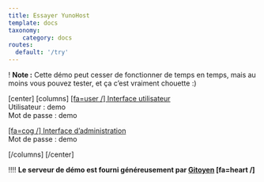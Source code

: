 ```yaml
---
title: Essayer YunoHost
template: docs
taxonomy:
    category: docs
routes:
  default: '/try'
---
```


! **Note :** Cette démo peut cesser de fonctionner de temps en temps, mais au moins vous pouvez tester, et ça c’est vraiment chouette :)

[center]
[columns]
[[fa=user /] Interface utilisateur](https://demo.yunohost.org/?target=_blank&classes=btn,btn-lg,btn-success)  
Utilisateur : demo  
Mot de passe : demo

[[fa=cog /] Interface d’administration](https://demo.yunohost.org/yunohost/admin/?target=_blank&classes=btn,btn-lg,btn-primary)  
Mot de passe : demo

[/columns]
[/center]

!!!! **Le serveur de démo est fourni généreusement par [Gitoyen](https://www.gitoyen.net?target=_blank) [fa=heart /]**
